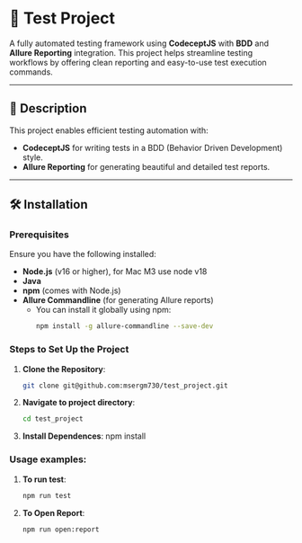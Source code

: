 # 🧪 Test Project

A fully automated testing framework using **CodeceptJS** with **BDD** and **Allure Reporting** integration. This project helps streamline testing workflows by offering clean reporting and easy-to-use test execution commands.

---

## 📖 Description

This project enables efficient testing automation with:
- **CodeceptJS** for writing tests in a BDD (Behavior Driven Development) style.
- **Allure Reporting** for generating beautiful and detailed test reports.
---

## 🛠️ Installation

### Prerequisites
Ensure you have the following installed:
- **Node.js** (v16 or higher), for Mac M3 use node v18
- **Java** 
- **npm** (comes with Node.js)
- **Allure Commandline** (for generating Allure reports)
  - You can install it globally using npm:
    ```bash
    npm install -g allure-commandline --save-dev
    ```

### Steps to Set Up the Project

1. **Clone the Repository**:
   ```bash
   git clone git@github.com:msergm730/test_project.git
2. **Navigate to project directory**:
   ```bash
   cd test_project 
3. **Install Dependences**:
    npm install

### Usage examples:
1. **To run test**:
    ```bash
    npm run test  
2. **To Open Report**:
    ```bash
    npm run open:report
